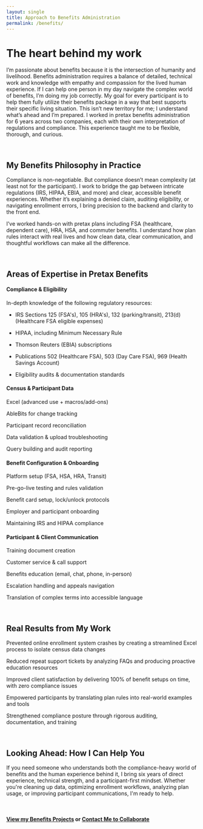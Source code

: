 ```yaml
---
layout: single
title: Approach to Benefits Administration
permalink: /benefits/
---
```


# The heart behind my work

I’m passionate about benefits because it is the intersection of humanity and livelihood. Benefits administration requires a balance of detailed, technical work and knowledge with empathy and compassion for the lived human experience. If I can help one person in my day navigate the complex world of benefits, I’m doing my job correctly. My goal for every participant is to help them fully utilize their benefits package in a way that best supports their specific living situation. This isn’t new territory for me; I understand what’s ahead and I’m prepared. I worked in pretax benefits administration for 6 years across two companies, each with their own interpretation of regulations and compliance. This experience taught me to be flexible, thorough, and curious.

<br>

## My Benefits Philosophy in Practice

Compliance is non-negotiable. But compliance doesn’t mean complexity (at least not for the participant). I work to bridge the gap between intricate regulations (IRS, HIPAA, EBIA, and more) and clear, accessible benefit experiences. Whether it’s explaining a denied claim, auditing eligibility, or navigating enrollment errors, I bring precision to the backend and clarity to the front end.

I’ve worked hands-on with pretax plans including FSA (healthcare, dependent care), HRA, HSA, and commuter benefits. I understand how plan rules interact with real lives and how clean data, clear communication, and thoughtful workflows can make all the difference.

<br>

## Areas of Expertise in Pretax Benefits

#### Compliance & Eligibility

In-depth knowledge of the following regulatory resources:

* IRS Sections 125 (FSA's), 105 (HRA's), 132 (parking/transit), 213(d) (Healthcare FSA eligible expenses)

* HIPAA, including Minimum Necessary Rule

* Thomson Reuters (EBIA) subscriptions

* Publications 502 (Healthcare FSA), 503 (Day Care FSA), 969 (Health Savings Account)

* Eligibility audits & documentation standards

#### Census & Participant Data
Excel (advanced use + macros/add-ons)
 
AbleBits for change tracking
 
Participant record reconciliation
 
Data validation & upload troubleshooting
 
Query building and audit reporting

#### Benefit Configuration & Onboarding

Platform setup (FSA, HSA, HRA, Transit)
 
Pre-go-live testing and rules validation
 
Benefit card setup, lock/unlock protocols

Employer and participant onboarding
 
Maintaining IRS and HIPAA compliance

#### Participant & Client Communication

Training document creation

Customer service & call support

Benefits education (email, chat, phone, in-person)

Escalation handling and appeals navigation

Translation of complex terms into accessible language

<br>

## Real Results from My Work

Prevented online enrollment system crashes by creating a streamlined Excel process to isolate census data changes
 
Reduced repeat support tickets by analyzing FAQs and producing proactive education resources

Improved client satisfaction by delivering 100% of benefit setups on time, with zero compliance issues

Empowered participants by translating plan rules into real-world examples and tools

Strengthened compliance posture through rigorous auditing, documentation, and training

<br>

## Looking Ahead: How I Can Help You
If you need someone who understands both the compliance-heavy world of benefits and the human experience behind it, I bring six years of direct experience, technical strength, and a participant-first mindset. Whether you're cleaning up data, optimizing enrollment workflows, analyzing plan usage, or improving participant communications, I'm ready to help.

<br>

#### [View my Benefits Projects](portfolio.md) or [Contact Me to Collaborate](contact.md)


